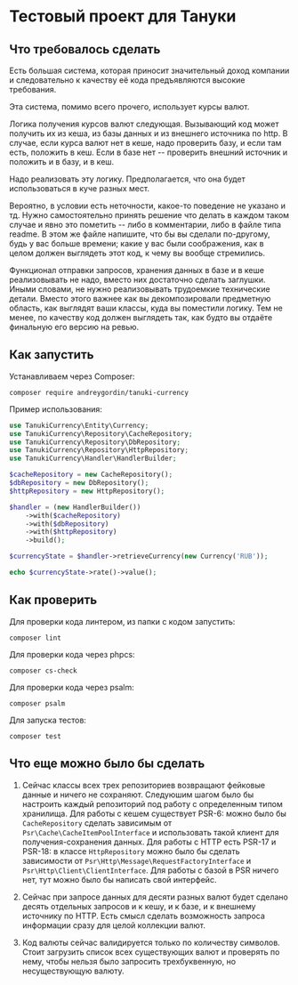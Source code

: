 # Тестовый проект для Тануки

## Что требовалось сделать

Есть большая система, которая приносит значительный доход компании и следовательно к качеству её кода предъявляются высокие требования.

Эта система, помимо всего прочего, использует курсы валют.

Логика получения курсов валют следующая. Вызывающий код может получить их из кеша, из базы данных и из внешнего источника по http. В случае, если курса валют нет в кеше, надо проверить базу, и если там есть, положить в кеш. Если в базе нет -- проверить внешний источник и положить и в базу, и в кеш.

Надо реализовать эту логику. Предполагается, что она будет использоваться в куче разных мест.

Вероятно, в условии есть неточности, какое-то поведение не указано и тд. Нужно самостоятельно принять решение что делать в каждом таком случае и явно это пометить -- либо в комментарии, либо в файле типа readme. В этом же файле напишите, что бы вы сделали по-другому, будь у вас больше времени; какие у вас были соображения, как в целом должен выглядеть этот код, к чему вы вообще стремились.

Функционал отправки запросов, хранения данных в базе и в кеше реализовывать не надо, вместо них достаточно сделать заглушки. Иными словами, не нужно реализовывать трудоемкие технические детали. Вместо этого важнее как вы декомпозировали предметную область, как выглядят ваши классы, куда вы поместили логику. Тем не менее, по качеству код должен выглядеть так, как будто вы отдаёте финальную его версию на ревью.

## Как запустить

Устанавливаем через Composer:

```
composer require andreygordin/tanuki-currency
```

Пример использования:

```php
use TanukiCurrency\Entity\Currency;
use TanukiCurrency\Repository\CacheRepository;
use TanukiCurrency\Repository\DbRepository;
use TanukiCurrency\Repository\HttpRepository;
use TanukiCurrency\Handler\HandlerBuilder;

$cacheRepository = new CacheRepository();
$dbRepository = new DbRepository();
$httpRepository = new HttpRepository();

$handler = (new HandlerBuilder())
	->with($cacheRepository)
	->with($dbRepository)
	->with($httpRepository)
	->build();

$currencyState = $handler->retrieveCurrency(new Currency('RUB'));

echo $currencyState->rate()->value();
```

## Как проверить

Для проверки кода линтером, из папки с кодом запустить:

```
composer lint
```

Для проверки кода через phpcs:

```
composer cs-check
```

Для проверки кода через psalm:

```
composer psalm
```

Для запуска тестов:

```
composer test
```

## Что еще можно было бы сделать

1. Сейчас классы всех трех репозиториев возвращают фейковые данные и ничего не сохраняют. Следуюшим шагом было бы настроить каждый репозиторий под работу с определенным типом хранилища.
Для работы с кешем существует PSR-6: можно было бы ```CacheRepository``` сделать зависимым от ```Psr\Cache\CacheItemPoolInterface``` и использовать такой клиент для получения-сохранения данных.
Для работы с HTTP есть PSR-17 и PSR-18: в классе ```HttpRepository``` можно было бы сделать зависимости от ```Psr\Http\Message\RequestFactoryInterface``` и ```Psr\Http\Client\ClientInterface```.
Для работы с базой в PSR ничего нет, тут можно было бы написать свой интерфейс.

2. Сейчас при запросе данных для десяти разных валют будет сделано десять отдельных запросов и к кешу, и к базе, и к внешнему источнику по HTTP. Есть смысл сделать возможность запроса информации сразу для целой коллекции валют.

3. Код валюты сейчас валидируется только по количеству символов. Стоит загрузить список всех существующих валют и проверять по нему, чтобы нельзя было запросить трехбуквенную, но несуществующую валюту.
